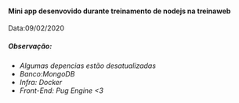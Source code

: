 <h4> Mini app desenvovido durante treinamento de nodejs na treinaweb </h4>
Data:09/02/2020
<em/>


<h5>Observação:</h5>
<ul>
  <li> Algumas depencias estão desatualizadas </li>
  <li> Banco:MongoDB </li>
  <li> Infra: Docker </li>
  <li> Front-End: Pug Engine <3 </li>
</ul>
